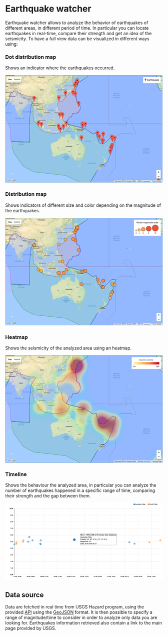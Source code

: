 # Earthquake watcher

Earthquake watcher allows to analyze the behavior of earthquakes of different areas, in different period of time. In particular you can locate earthquakes in real-time, compare their strength and get an idea of the seismicity.
To have a full view data can be visualized in different ways using:

### Dot distribution map
Shows an indicator where the earthquakes occurred.

<img src="img/marker_layer.png" width="600" />

### Distribution map
Shows indicators of different size and color depending on the magnitude of the earthquakes.

<img src="img/circle_layer.png" width="600" />

### Heatmap
Shows the seismicity of the analyzed area using an heatmap.

<img src="img/heatmap_layer.png" width="600" />

### Timeline
Shows the behaviour the analyzed area, in particular you can analyze the number of earthquakes happened in a specific range of time, comparing their strength and the gap between them.

<img src="img/timeline.png" width="1000" />

## Data source

Data are fetched in real time from USGS Hazard program, using the provided [API](http://earthquake.usgs.gov/fdsnws/event/1/) using the [GeoJSON](http://geojson.org) format.
It is then possible to specify a range of magnitude/time to consider in order to analyze only data you are looking for. Earthquakes information retrieved also contain a link to the main page provided by USGS.
